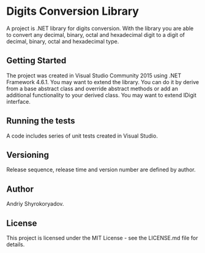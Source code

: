 # Digits Conversion Library
A project is .NET library for digits conversion. With the library you are able to convert any decimal, binary, octal and hexadecimal digit to a digit of decimal, binary, octal and hexadecimal type. 
## Getting Started
The project was created in Visual Studio Community 2015 using .NET Framework 4.6.1. You may want to extend the library. You can do it by derive from a base abstract class and override abstract methods or add an additional functionality to your derived class. You may want to extend IDigit interface.
## Running the tests
A code includes series of unit tests created in Visual Studio.
## Versioning
Release sequence, release time and version number are defined by author. 
## Author
Andriy Shyrokoryadov.
## License
This project is licensed under the MIT License - see the LICENSE.md file for details.